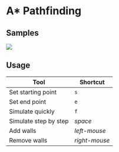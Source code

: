 # A* Pathfinding

## Samples
![](https://i.imgur.com/zs9c9XK.gif)

## Usage
| Tool | Shortcut |
| --- | --- |
| Set starting point | `s` |
| Set end point | `e` |
| Simulate quickly | `f` |
| Simulate step by step | *space* |
| Add walls | *left-mouse* |
| Remove walls | *right-mouse* |